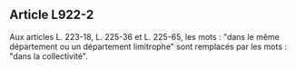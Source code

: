 Article L922-2
----
Aux articles L. 223-18, L. 225-36 et L. 225-65, les mots : "dans le même
département ou un département limitrophe" sont remplacés par les mots : "dans la
collectivité".

